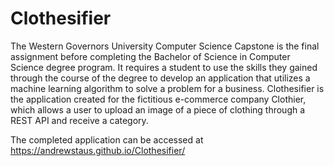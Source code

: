 # Clothesifier
The Western Governors University Computer Science Capstone is the final assignment before completing the Bachelor of Science in Computer Science degree program.   It requires a student to use the skills they gained through the course of the degree to develop an application that utilizes a machine learning algorithm to solve a problem for a business.
Clothesifier is the application created for the fictitious e-commerce company Clothier, which allows a user to upload an image of a piece of clothing through a REST API and receive a category.

The completed application can be accessed at https://andrewstaus.github.io/Clothesifier/
